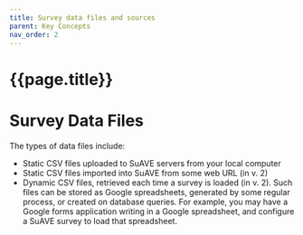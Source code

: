 ```yaml
---
title: Survey data files and sources
parent: Key Concepts
nav_order: 2
---
```


# {{page.title}}

# Survey Data Files

The types of data files include:

- Static CSV files uploaded to SuAVE servers from your local computer
- Static CSV files imported into SuAVE from some web URL (in v. 2)
- Dynamic CSV files, retrieved each time a survey is loaded (in v. 2). Such files can be stored as Google spreadsheets, generated by some  regular process, or created on database queries. For example, you may  have a Google forms application writing in a Google spreadsheet, and  configure a SuAVE survey to load that spreadsheet.